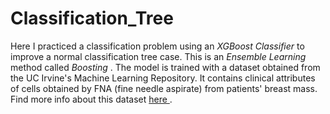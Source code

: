 # Classification_Tree

Here I practiced a classification problem using an <em> XGBoost Classifier </em> to improve a normal classification tree case. This is an <em> Ensemble Learning </em> method called <em> Boosting </em>. The model is trained with a dataset obtained from the UC Irvine's Machine Learning Repository. It contains clinical attributes of cells obtained by FNA (fine needle aspirate) from patients' breast mass. Find more info about this dataset <a href="https://archive.ics.uci.edu/dataset/17/breast+cancer+wisconsin+diagnostic"> here </a>.
